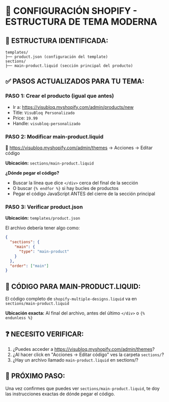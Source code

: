 # 🎯 CONFIGURACIÓN SHOPIFY - ESTRUCTURA DE TEMA MODERNA

## 📁 ESTRUCTURA IDENTIFICADA:
```
templates/
├── product.json (configuración del template)
sections/
├── main-product.liquid (sección principal del producto)
```

## ✅ PASOS ACTUALIZADOS PARA TU TEMA:

### PASO 1: Crear el producto (igual que antes)
- Ir a: https://visubloq.myshopify.com/admin/products/new
- Title: `VisuBloq Personalizado`
- Price: `19.99`
- Handle: `visubloq-personalizado`

### PASO 2: Modificar main-product.liquid
📍 https://visubloq.myshopify.com/admin/themes → Acciones → Editar código

**Ubicación:** `sections/main-product.liquid`

**¿Dónde pegar el código?**
- Buscar la línea que dice `</div>` cerca del final de la sección
- O buscar `{% endfor %}` si hay bucles de productos
- Pegar el código JavaScript ANTES del cierre de la sección principal

### PASO 3: Verificar product.json
**Ubicación:** `templates/product.json`

El archivo debería tener algo como:
```json
{
  "sections": {
    "main": {
      "type": "main-product"
    }
  },
  "order": ["main"]
}
```

## 🔧 CÓDIGO PARA MAIN-PRODUCT.LIQUID:

El código completo de `shopify-multiple-designs.liquid` va en `sections/main-product.liquid`

**Ubicación exacta:** Al final del archivo, antes del último `</div>` o `{% endunless %}`

## ❓ NECESITO VERIFICAR:

1. ¿Puedes acceder a https://visubloq.myshopify.com/admin/themes?
2. ¿Al hacer click en "Acciones → Editar código" ves la carpeta `sections/`?
3. ¿Hay un archivo llamado `main-product.liquid` en sections/?

## 🎯 PRÓXIMO PASO:
Una vez confirmes que puedes ver `sections/main-product.liquid`, te doy las instrucciones exactas de dónde pegar el código.

